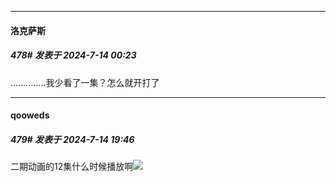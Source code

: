 ﻿
*****

####  洛克萨斯  
##### 478#       发表于 2024-7-14 00:23

..............我少看了一集？怎么就开打了


*****

####  qooweds  
##### 479#       发表于 2024-7-14 19:46

二期动画的12集什么时候播放啊<img src="https://static.saraba1st.com/image/smiley/face2017/003.png" referrerpolicy="no-referrer">

